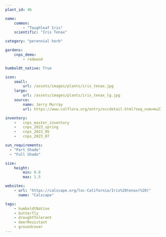 ```yaml
---
plant_id: 46

name: 
    common: 
        - "Toughleaf Iris" 
    scientific: "Iris Tenax"  

category: "perennial herb"

gardens: 
    cnps_demo:
        - redwood

humboldt_native: True

icon: 
    small: 
        url: /assets/images/plants/iris_tenax.jpg 
    large: 
        url: /assets/images/plants/iris_tenax_lg.jpg 
    source: 
        name: Jerry Murray 
        url: https://www.calflora.org/entry/occdetail.html?seq_num=mu23052

inventory: 
    -   cnps_master_inventory
    -   cnps_2023_spring
    -   cnps_2023_05 
    -   cnps_2023_07 

sun_requirements:
  - "Part Shade"
  - "Full Shade"

size:
    height: 
        min: 0.8
        max: 1.5

websites: 
    - url: "https://calscape.org/loc-California/Iris%20tenax(%20)"
      name: "Calscape"

tags:
    - humboldtNative
    - butterfly
    - droughtTolerant
    - deerResistant
    - groundcover
---
```

